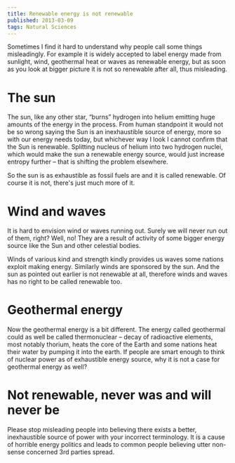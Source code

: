 ```yaml
---
title: Renewable energy is not renewable
published: 2013-03-09
tags: Natural Sciences
---
```


Sometimes I find it hard to understand why people call some things
misleadingly. For example it is widely accepted to label energy made from
sunlight, wind, geothermal heat or waves as renewable energy, but as soon
as you look at bigger picture it is not so renewable after all, thus
misleading.

# The sun

The sun, like any other star, “burns” hydrogen into helium emitting huge
amounts of the energy in the process. From human standpoint it would not be
so wrong saying the Sun is an inexhaustible source of energy, more so with our
energy needs today, but whichever way I look I cannot confirm that the Sun is
renewable. Splitting nucleus of helium into two hydrogen nuclei, which would
make the sun a renewable energy source, would just increase entropy
further – that is shifting the problem elsewhere.

So the sun is as exhaustible as fossil fuels are and it is called renewable.
Of course it is not, there's just much more of it.

# Wind and waves

It is hard to envision wind or waves running out. Surely we will never run out
of them, right? Well, no! They are a result of activity of some bigger
energy source like the Sun and other celestial bodies.

Winds of various kind and strength kindly provides us waves some nations exploit
making energy. Similarly winds are sponsored by the sun. And the sun as pointed
out earlier is not renewable at all, therefore winds and waves has no right to
be called renewable too.

# Geothermal energy

Now the geothermal energy is a bit different. The energy called geothermal
could as well be called thermonuclear – decay of radioactive elements, most
notably thorium, heats the core of the Earth and some nations heat their water
by pumping it into the earth. If people are smart enough to think of nuclear
power as of exhaustible energy source, why it is not a case for geothermal
energy as well?

# Not renewable, never was and will never be

Please stop misleading people into believing there exists a better,
inexhaustible source of power with your incorrect terminology. It is a cause of
horrible energy politics and leads to common people believing utter non-sense
concerned 3rd parties spread.
